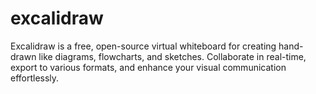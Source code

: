 # excalidraw
Excalidraw is a free, open-source virtual whiteboard for creating hand-drawn like diagrams, flowcharts, and sketches. Collaborate in real-time, export to various formats, and enhance your visual communication effortlessly.
